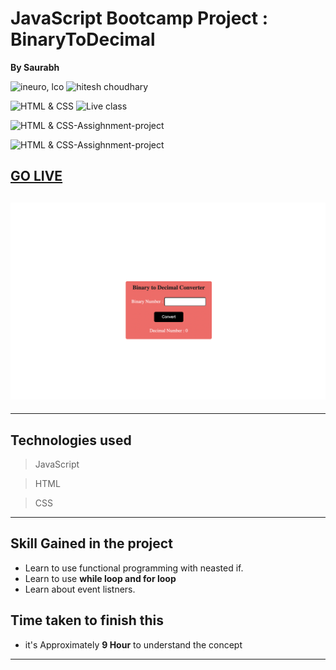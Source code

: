 # JavaScript Bootcamp Project :  BinaryToDecimal

**By Saurabh**

![ineuro, lco](https://img.shields.io/badge/iNeuron-LCO-green)
![hitesh choudhary](https://img.shields.io/badge/Hitesh--Choudhary-Full--stack--JS--bootcamp-red)

![HTML & CSS](https://img.shields.io/badge/HTML-CSS-orange)
![Live class](https://img.shields.io/badge/LIVE--CLASS-PROJECT--lightgrey)

![HTML & CSS-Assighnment-project](https://img.shields.io/badge/HTML--CSS--Javascript-red)

![HTML & CSS-Assighnment-project](https://img.shields.io/badge/Responsive-Ineuron--Assignment-blue)

## [GO LIVE]()

## ![website](./Images/Binary_Decimal.png)

---

## Technologies used

> JavaScript

> HTML

> CSS
---

## **Skill Gained in the project**

- Learn to use functional programming with neasted if.
- Learn to use **while loop and for loop** 
- Learn about event listners.

## **Time taken to finish this**

- it's Approximately **9 Hour** to understand the concept

---